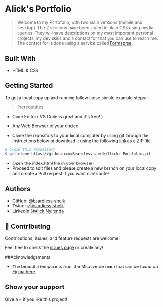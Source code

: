 # Alick's Portfolio

>Welcome to my Portofolio, with two main versions (mobile and desktop). The 2 versions have been styled in plain CSS using media queries. They will have descriptions on my most important personal projects, my dev skills and a contact for that you can use to reach me. The contact for is done using a service called [Formspree](https://formspree.io/).

## Built With

- HTML & CSS


## Getting Started

To get a local copy up and running follow these simple example steps:

>Prerequisites
  - Code Editor ( VS Code is great and it's free! )
  - Any Web Browser of your choice

- Clone the repository to your local computer by using git through the instructions below or download it using the following [link](https://github.com/Beardless-sheik/Alicks-Portfolio/archive/refs/heads/main.zip) as a ZIP file.

```bash
# Clone this repository
$ git clone https://github.com/Beardless-sheik/Alicks-Portfolio.git

```

- Open the index.html file in your browser!
- Proceed to edit files and please create a new branch on your local copy and create a Pull request if you want contribute!


## Authors

- GitHub: [@beardless-sheik](https://github.com/Beardless-sheik)
- Twitter [@beardless-sheik](https://twitter.com/Beardless_Sheik)
- LinkedIn [@Alick Nyirenda](https://www.linkedin.com/in/alick-nyirenda/)

## 🤝 Contributing

Contributions, issues, and feature requests are welcome!

Feel free to check the [issues page](../../issues/) or create any!

##Acknowledgements

- The beautiful template is from the Microverse team that can be found on [Figma here](https://www.figma.com/file/l7SqJ3ZfkAKih9sFxvWSR4/Microverse-Student-Project-1?node-id=23%3A10).

## Show your support

Give a ⭐️ if you like this project!
